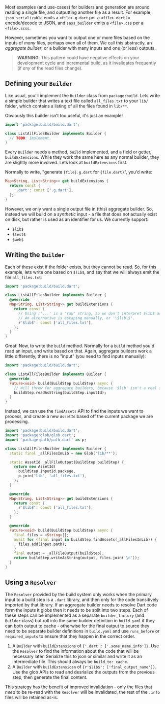 Most examples (and use-cases) for builders and generation are around reading a
single file, and outputting another file as a result. For example,
`json_serializable` emits a `<file>.g.dart` per a `<file>.dart` to encode/decode
to JSON, and `sass_builder` emits a `<file>.css` per a `<file>.scss`.

However, sometimes you want to output one or more files based on the inputs of
_many_ files, perhaps even all of them. We call this abstractly, an _aggregate
builder_, or a builder with many inputs and one (or less) outputs.

> **WARNING**: This pattern could have negative effects on your development
> cycle and incremental build, as it invalidates frequently (if _any_ of the
> read files change).

## Defining your `Builder`

Like usual, you'll implement the `Builder` class from `package:build`. Lets
write a simple builder that writes a text file called `all_files.txt` to your
`lib/` folder, which contains a listing of all the files found in `lib/**`.

Obviously this builder isn't too useful, it's just an example!

```dart
import 'package:build/build.dart';

class ListAllFilesBuilder implements Builder {
  // TODO: Implement.
}
```

Every `Builder` needs a method, `build` implemented, and a field or getter,
`buildExtensions`. While they work the same here as any normal builder, they are
slightly more involved. Lets look at `buildExtensions` first.

Normally to write, "generate `{file}.g.dart` for `{file.dart}`", you'd write:

```dart
Map<String, List<String>> get buildExtensions {
  return const {
    '.dart': const ['.g.dart'],
  };
}
```

However, we only want a single output file in (this) aggregate builder. So,
instead we will build on a _synthetic_ input - a file that does not actually
exist on disk, but rather is used as an identifier for us. We currently support:

* `$lib$`
* `$test$`
* `$web$`

## Writing the `Builder`

Each of these exist if the folder exists, but they cannot be read. So, for this
example, lets write one based on `$lib$`, and say that we will always emit the
file `all_files.txt`:

```dart
import 'package:build/build.dart';

class ListAllFilesBuilder implements Builder {
  @override
  Map<String, List<String>> get buildExtensions {
    return const {
      // Using r'...' is a "raw" string, so we don't interpret $lib$ as a field.
      // An alternative is escaping manually, or '\$lib\$'.
      r'$lib$': const ['all_files.txt'],
    };
  }
}
```

Great! Now, to write the `build` method. Normally for a `build` method you'd
read an input, and write based on that. Again, aggregate builders work a little
differently, there is no "input" (you need to find inputs manually):

```dart
import 'package:build/build.dart';

class ListAllFilesBuilder implements Builder {
  @override
  Future<void> build(BuildStep buildStep) async {
    // Will throw for aggregate builders, because '$lib' isn't a real input!
    buildStep.readAsString(buildStep.inputId);
  }
}
```

Instead, we can use the `findAssets` API to find the inputs we want to process,
and create a new `AssetId` based off the current package we are processing.

```dart
import 'package:build/build.dart';
import 'package:glob/glob.dart';
import 'package:path/path.dart' as p;

class ListAllFilesBuilder implements Builder {
  static final _allFilesInLib = new Glob('lib/**');

  static AssetId _allFileOutput(BuildStep buildStep) {
    return new AssetId(
      buildStep.inputId.package,
      p.join('lib', 'all_files.txt'),
    );
  }

  @override
  Map<String, List<String>> get buildExtensions {
    return const {
      r'$lib$': const ['all_files.txt'],
    };
  }

  @override
  Future<void> build(BuildStep buildStep) async {
    final files = <String>[];
    await for (final input in buildStep.findAssets(_allFilesInLib)) {
      files.add(input.path);
    }
    final output = _allFileOutput(buildStep);
    return buildStep.writeAsString(output, files.join('\n'));
  }
}
```

## Using a `Resolver`

The `Resolver` provided by the build system only works when the primary input to
a build step is a `.dart` library, and then only for the code transitively
imported by that library. If an aggregate builder needs to resolve Dart code
form the inputs it globs then it needs to be split into two steps. Each of these
steps can be implemented as a separate `builder_factory` (and `Builder` class)
but roll into the same builder definition in `build.yaml` if they can both
output to cache - otherwise for the final output to source they need to be
separate builder definitions in `build.yaml` and use `runs_before` or
`required_inputs` to ensure that they happen in the correct order.

1. A `Builder` with `buildExtensions` of `{'.dart': ['.some_name.info']}`. Use
   the `Resolver` to find the information about the code that will be necessary
   later. Serialize this to json or similar and write it as an intermediate
   file. This should always be `build_to: cache`.
2. A `Builder` with `buildExtensiosn` of `{r'$lib$': ['final_output_name']}`.
   Use the glob APIs to read and desrialize the outputs from the previous step,
   then generate the final content.

This strategy has the benefit of improved invalidation - only the files that
_need_ to be re-read with the `Resolver` will be invalidated, the rest of the
`.info` files will be retained as-is.
